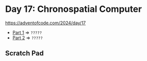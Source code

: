 # Day 17: Chronospatial Computer
https://adventofcode.com/2024/day/17

* [Part 1](./puzzle1.py) => `?????`
* [Part 2](./puzzle2.py) => `?????`


## Scratch Pad
